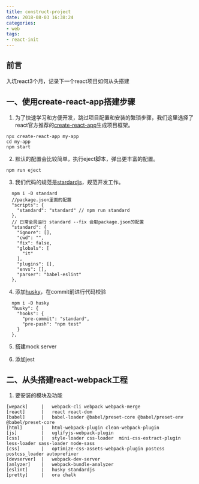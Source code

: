 ```yaml
---
title: construct-project
date: 2018-08-03 16:38:24
categories: 
- web
tags:
- react-init
---
```


## 前言
入坑react3个月，记录下一个react项目如何从头搭建

## 一、使用create-react-app搭建步骤
1. 为了快速学习和方便开发，跳过项目配置和安装的繁琐步骤，我们这里选择了react官方推荐的[create-react-app](https://github.com/facebook/create-react-app)生成项目框架。
```
npx create-react-app my-app
cd my-app
npm start
```
2. 默认的配置会比较简单，执行eject脚本，弹出更丰富的配置。
```
npm run eject
```
3. 我们代码的规范是[stardardjs](https://standardjs.com/)，规范开发工作。
```
  npm i -D standard
  //package.json里面的配置
  "scripts": {
    "standard": "standard" // npm run standard
  },
  // 日常全局运行 standard --fix 会取package.json的配置
  "standard": {
    "ignore": [],
    "cwd": "",
    "fix": false,
    "globals": [
      "it"
    ],
    "plugins": [],
    "envs": [],
    "parser": "babel-eslint"
  },
```
4. 添加[husky](https://github.com/typicode/husky)，在commit前进行代码校验
```
  npm i -D husky
  "husky": {
    "hooks": {
      "pre-commit": "standard",
      "pre-push": "npm test"
    }
  },
```
5. 搭建mock server 
   
6. 添加jest

## 二、从头搭建react-webpack工程
1. 要安装的模块及功能
```
[wepack]     |   webpack-cli webpack webpack-merge
[react]      |   react react-dom
[babel]      |   babel-loader @babel/preset-core @babel/preset-env @babel/preset-core
[html]       |   html-webpack-plugin clean-webpack-plugin
[js]         |   uglifyjs-webpack-plugin 
[css]        |   style-loader css-loader  mini-css-extract-plugin less-loader sass-loader node-sass 
[css]        |   optimize-css-assets-webpack-plugin postcss postcss_loader autoprefixer
[devserver]  |   webpack-dev-server
[anlyzer]    |   webpack-bundle-analyzer
[eslint]     |   husky standardjs
[pretty]     |   ora chalk
```
   